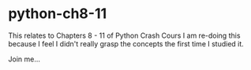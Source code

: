 # python-ch8-11

This relates to Chapters 8 - 11 of Python Crash Cours
I am re-doing this because I feel I didn't really grasp the concepts the first time I studied it.

Join me...
